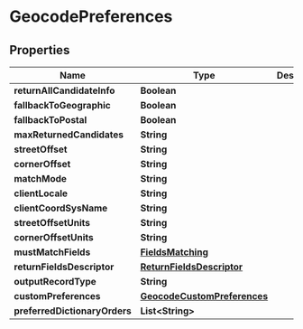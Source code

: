 
# GeocodePreferences

## Properties
Name | Type | Description | Notes
------------ | ------------- | ------------- | -------------
**returnAllCandidateInfo** | **Boolean** |  |  [optional]
**fallbackToGeographic** | **Boolean** |  |  [optional]
**fallbackToPostal** | **Boolean** |  |  [optional]
**maxReturnedCandidates** | **String** |  |  [optional]
**streetOffset** | **String** |  |  [optional]
**cornerOffset** | **String** |  |  [optional]
**matchMode** | **String** |  |  [optional]
**clientLocale** | **String** |  |  [optional]
**clientCoordSysName** | **String** |  |  [optional]
**streetOffsetUnits** | **String** |  |  [optional]
**cornerOffsetUnits** | **String** |  |  [optional]
**mustMatchFields** | [**FieldsMatching**](FieldsMatching.md) |  |  [optional]
**returnFieldsDescriptor** | [**ReturnFieldsDescriptor**](ReturnFieldsDescriptor.md) |  |  [optional]
**outputRecordType** | **String** |  |  [optional]
**customPreferences** | [**GeocodeCustomPreferences**](GeocodeCustomPreferences.md) |  |  [optional]
**preferredDictionaryOrders** | **List&lt;String&gt;** |  |  [optional]



